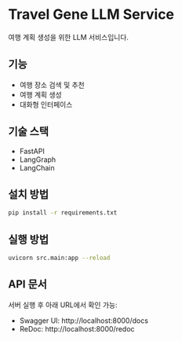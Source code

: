 # Travel Gene LLM Service

여행 계획 생성을 위한 LLM 서비스입니다.

## 기능
- 여행 장소 검색 및 추천
- 여행 계획 생성
- 대화형 인터페이스

## 기술 스택
- FastAPI
- LangGraph
- LangChain

## 설치 방법
```bash
pip install -r requirements.txt
```

## 실행 방법
```bash
uvicorn src.main:app --reload
```

## API 문서
서버 실행 후 아래 URL에서 확인 가능:
- Swagger UI: http://localhost:8000/docs
- ReDoc: http://localhost:8000/redoc
